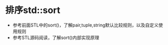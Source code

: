 # 排序std::sort

* 参考前面STL中的sort\(\)，了解pair,tuple,string默认比较规则，以及自定义使用规则
* 参考STL源码阅读，了解sort\(\)内部实现原理

